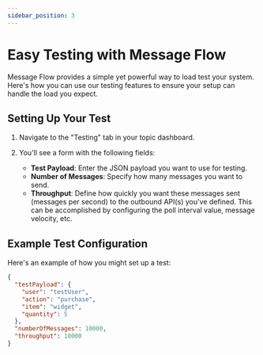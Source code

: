 ```yaml
---
sidebar_position: 3
---
```


# Easy Testing with Message Flow

Message Flow provides a simple yet powerful way to load test your system. Here's how you can use our testing features to ensure your setup can handle the load you expect.

## Setting Up Your Test

1. Navigate to the "Testing" tab in your topic dashboard.
2. You'll see a form with the following fields:

    - **Test Payload**: Enter the JSON payload you want to use for testing.
    - **Number of Messages**: Specify how many messages you want to send.
    - **Throughput**: Define how quickly you want these messages sent (messages per second) to the outbound API(s) you've defined. This can be accomplished by configuring the poll interval value, message velocity, etc.

[//]: # (![Test Setup]&#40;../static/img/test-setup.png&#41;)

## Example Test Configuration

Here's an example of how you might set up a test:

```json
{
  "testPayload": {
    "user": "testUser",
    "action": "purchase",
    "item": "widget",
    "quantity": 5
  },
  "numberOfMessages": 10000,
  "throughput": 10000
}